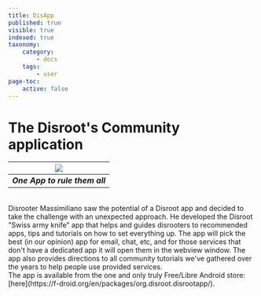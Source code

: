 ```yaml
---
title: DisApp
published: true
visible: true
indexed: true
taxonomy:
    category:
        - docs
    tags:
        - user
page-toc:
    active: false
---
```


# The Disroot's Community application
|![](/home/icons/disapp.png)|
|:--:|
|***One App to rule them all***|
<br>
Disrooter Massimiliano saw the potential of a Disroot app and decided to take the challenge with an unexpected approach. He developed the Disroot "Swiss army knife" app that helps and guides disrooters to recommended apps, tips and tutorials on how to set everything up. The app will pick the best (in our opinion) app for email, chat, etc, and for those services that don't have a dedicated app it will open them in the webview window. The app also provides directions to all community tutorials we've gathered over the years to help people use provided services.<br>
The app is available from the one and only truly Free/Libre Android store: [here](https://f-droid.org/en/packages/org.disroot.disrootapp/).
